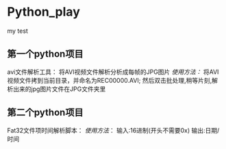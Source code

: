 # Python_play
my test

## 第一个python项目
avi文件解析工具：
将AVI视频文件解析分析成每帧的JPG图片
*使用方法：*
将AVI视频文件拷到当前目录，并命名为REC00000.AVI; 然后双击批处理,稍等片刻,解析出来的jpg图片文件在JPG文件夹里

## 第二个python项目
Fat32文件项时间解析脚本：
*使用方法*：
输入:16进制(开头不需要0x)
输出:日期/时间
